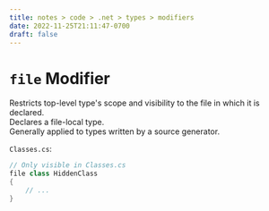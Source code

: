```yaml
---
title: notes > code > .net > types > modifiers
date: 2022-11-25T21:11:47-0700
draft: false
---
```


# `file` Modifier
Restricts top-level type's scope and visibility to the file in which it is declared.  
Declares a file-local type.  
Generally applied to types written by a source generator.  

`Classes.cs`:
```cs
// Only visible in Classes.cs
file class HiddenClass 
{
    // ...   
}
```
